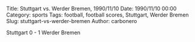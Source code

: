 Title: Stuttgart vs. Werder Bremen, 1990/11/10
Date: 1990/11/10 00:00
Category: sports
Tags: football, football scores, Stuttgart, Werder Bremen
Slug: stuttgart-vs-werder-bremen
Author: carbonero


Stuttgart 0 - 1 Werder Bremen

